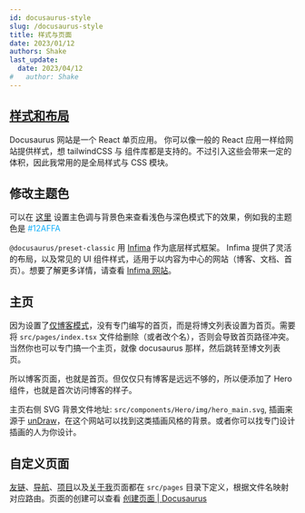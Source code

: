 ```yaml
---
id: docusaurus-style
slug: /docusaurus-style
title: 样式与页面
date: 2023/01/12
authors: Shake
last_update:
  date: 2023/04/12
#   author: Shake
---
```


## [样式和布局](https://docusaurus.io/zh-CN/docs/styling-layout#styling-your-site-with-infima)

Docusaurus 网站是一个 React 单页应用。 你可以像一般的 React 应用一样给网站提供样式，想 tailwindCSS 与 组件库都是支持的。不过引入这些会带来一定的体积，因此我常用的是全局样式与 CSS 模块。

## 修改主题色

可以在 [这里](https://docusaurus.io/zh-CN/docs/styling-layout#styling-your-site-with-infima) 设置主色调与背景色来查看浅色与深色模式下的效果，例如我的主题色是 <font color="#12AFFA">#12AFFA</font>

`@docusaurus/preset-classic` 用 [Infima](https://infima.dev/) 作为底层样式框架。 Infima 提供了灵活的布局，以及常见的 UI 组件样式，适用于以内容为中心的网站（博客、文档、首页）。想要了解更多详情，请查看 [Infima 网站](https://infima.dev/)。

## 主页

因为设置了[仅博客模式](https://docusaurus.io/zh-CN/docs/blog#blog-only-mode)，没有专门编写的首页，而是将博文列表设置为首页。需要将 `src/pages/index.tsx` 文件给删除（或者改个名），否则会导致首页路径冲突。当然你也可以专门搞一个主页，就像 docusaurus 那样，然后跳转至博文列表页。

所以博客页面，也就是首页。但仅仅只有博客是远远不够的，所以便添加了 Hero 组件，也就是首次访问博客的样子。

主页右侧 SVG 背景文件地址: `src/components/Hero/img/hero_main.svg`, 插画来源于 [unDraw](https://undraw.co/illustrations)，在这个网站可以找到这类插画风格的背景。或者你可以找专门设计插画的人为你设计。

## 自定义页面

[友链](/friends)、[导航](/website)、[项目](/project)以及[关于我](/about)页面都在 `src/pages` 目录下定义，根据文件名映射对应路由。页面的创建可以查看 [创建页面 | Docusaurus](https://docusaurus.io/zh-CN/docs/creating-pages)
